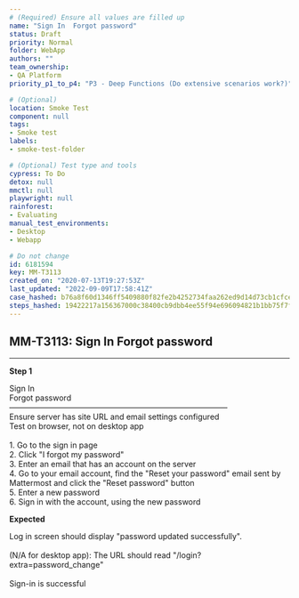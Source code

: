 ```yaml
---
# (Required) Ensure all values are filled up
name: "Sign In  Forgot password"
status: Draft
priority: Normal
folder: WebApp
authors: ""
team_ownership: 
- QA Platform
priority_p1_to_p4: "P3 - Deep Functions (Do extensive scenarios work?)"

# (Optional)
location: Smoke Test
component: null
tags: 
- Smoke test
labels: 
- smoke-test-folder

# (Optional) Test type and tools
cypress: To Do
detox: null
mmctl: null
playwright: null
rainforest: 
- Evaluating
manual_test_environments: 
- Desktop
- Webapp

# Do not change
id: 6181594
key: MM-T3113
created_on: "2020-07-13T19:27:53Z"
last_updated: "2022-09-09T17:58:41Z"
case_hashed: b76a8f60d1346ff5409880f82fe2b4252734faa262ed9d14d73cb1cfce650e1851e8265b21e8cb816a573328e56bb8d6
steps_hashed: 19422217a156367000c38400cb9dbb4ee55f94e696094821b1bb75f7fab688e390bffa83033ca1323227355f05e008fa
---
```


<!-- (Auto-generated) Based on frontmatter's "key" and "name" -->

## MM-T3113: Sign In Forgot password

---

**Step 1**

Sign In\
Forgot password\
————————————————————————————\
Ensure server has site URL and email settings configured\
Test on browser, not on desktop app\
\
1\. Go to the sign in page\
2\. Click "I forgot my password"\
3\. Enter an email that has an account on the server\
4\. Go to your email account, find the "Reset your password" email sent by Mattermost and click the "Reset password" button\
5\. Enter a new password\
6\. Sign in with the account, using the new password

**Expected**

Log in screen should display "password updated successfully".\
\
(N/A for desktop app): The URL should read "/login?extra=password\_change"\
\
Sign-in is successful
